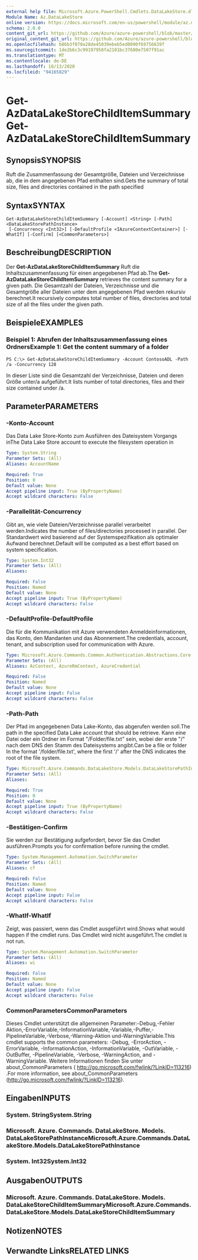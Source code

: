 ```yaml
---
external help file: Microsoft.Azure.PowerShell.Cmdlets.DataLakeStore.dll-Help.xml
Module Name: Az.DataLakeStore
online version: https://docs.microsoft.com/en-us/powershell/module/az.datalakestore/get-azdatalakestorechilditemsummary
schema: 2.0.0
content_git_url: https://github.com/Azure/azure-powershell/blob/master/src/DataLakeStore/DataLakeStore/help/Get-AzDataLakeStoreChildItemSummary.md
original_content_git_url: https://github.com/Azure/azure-powershell/blob/master/src/DataLakeStore/DataLakeStore/help/Get-AzDataLakeStoreChildItemSummary.md
ms.openlocfilehash: b86b3f070a28de45039ebeb5ed0090f69756639f
ms.sourcegitcommit: 1de2b6c3c99197958fa2101bc37680e7507f91ac
ms.translationtype: MT
ms.contentlocale: de-DE
ms.lasthandoff: 10/13/2020
ms.locfileid: "94165829"
---
```

# <span data-ttu-id="c2ac3-101">Get-AzDataLakeStoreChildItemSummary</span><span class="sxs-lookup"><span data-stu-id="c2ac3-101">Get-AzDataLakeStoreChildItemSummary</span></span>

## <span data-ttu-id="c2ac3-102">Synopsis</span><span class="sxs-lookup"><span data-stu-id="c2ac3-102">SYNOPSIS</span></span>
<span data-ttu-id="c2ac3-103">Ruft die Zusammenfassung der Gesamtgröße, Dateien und Verzeichnisse ab, die in dem angegebenen Pfad enthalten sind.</span><span class="sxs-lookup"><span data-stu-id="c2ac3-103">Gets the summary of total size, files and directories contained in the path specified</span></span>

## <span data-ttu-id="c2ac3-104">Syntax</span><span class="sxs-lookup"><span data-stu-id="c2ac3-104">SYNTAX</span></span>

```
Get-AzDataLakeStoreChildItemSummary [-Account] <String> [-Path] <DataLakeStorePathInstance>
 [-Concurrency <Int32>] [-DefaultProfile <IAzureContextContainer>] [-WhatIf] [-Confirm] [<CommonParameters>]
```

## <span data-ttu-id="c2ac3-105">Beschreibung</span><span class="sxs-lookup"><span data-stu-id="c2ac3-105">DESCRIPTION</span></span>
<span data-ttu-id="c2ac3-106">Der **Get-AzDataLakeStoreChildItemSummary** Ruft die Inhaltszusammenfassung für einen angegebenen Pfad ab.</span><span class="sxs-lookup"><span data-stu-id="c2ac3-106">The **Get-AzDataLakeStoreChildItemSummary** retrieves the content summary for a given path.</span></span> <span data-ttu-id="c2ac3-107">Die Gesamtzahl der Dateien, Verzeichnisse und die Gesamtgröße aller Dateien unter dem angegebenen Pfad werden rekursiv berechnet.</span><span class="sxs-lookup"><span data-stu-id="c2ac3-107">It recursively computes total number of files, directories and total size of all the files under the given path.</span></span>

## <span data-ttu-id="c2ac3-108">Beispiele</span><span class="sxs-lookup"><span data-stu-id="c2ac3-108">EXAMPLES</span></span>

### <span data-ttu-id="c2ac3-109">Beispiel 1: Abrufen der Inhaltszusammenfassung eines Ordners</span><span class="sxs-lookup"><span data-stu-id="c2ac3-109">Example 1: Get the content summary of a folder</span></span>
```
PS C:\> Get-AzDataLakeStoreChildItemSummary -Account ContosoADL -Path /a -Concurrency 128
```

<span data-ttu-id="c2ac3-110">In dieser Liste sind die Gesamtzahl der Verzeichnisse, Dateien und deren Größe unter/a aufgeführt.</span><span class="sxs-lookup"><span data-stu-id="c2ac3-110">It lists number of total directories, files and their size contained under /a.</span></span>

## <span data-ttu-id="c2ac3-111">Parameter</span><span class="sxs-lookup"><span data-stu-id="c2ac3-111">PARAMETERS</span></span>

### <span data-ttu-id="c2ac3-112">-Konto</span><span class="sxs-lookup"><span data-stu-id="c2ac3-112">-Account</span></span>
<span data-ttu-id="c2ac3-113">Das Data Lake Store-Konto zum Ausführen des Dateisystem Vorgangs in</span><span class="sxs-lookup"><span data-stu-id="c2ac3-113">The Data Lake Store account to execute the filesystem operation in</span></span>

```yaml
Type: System.String
Parameter Sets: (All)
Aliases: AccountName

Required: True
Position: 0
Default value: None
Accept pipeline input: True (ByPropertyName)
Accept wildcard characters: False
```

### <span data-ttu-id="c2ac3-114">-Parallelität</span><span class="sxs-lookup"><span data-stu-id="c2ac3-114">-Concurrency</span></span>
<span data-ttu-id="c2ac3-115">Gibt an, wie viele Dateien/Verzeichnisse parallel verarbeitet werden.</span><span class="sxs-lookup"><span data-stu-id="c2ac3-115">Indicates the number of files/directories processed in parallel.</span></span>
<span data-ttu-id="c2ac3-116">Der Standardwert wird basierend auf der Systemspezifikation als optimaler Aufwand berechnet.</span><span class="sxs-lookup"><span data-stu-id="c2ac3-116">Default will be computed as a best effort based on system specification.</span></span>

```yaml
Type: System.Int32
Parameter Sets: (All)
Aliases:

Required: False
Position: Named
Default value: None
Accept pipeline input: True (ByPropertyName)
Accept wildcard characters: False
```

### <span data-ttu-id="c2ac3-117">-DefaultProfile</span><span class="sxs-lookup"><span data-stu-id="c2ac3-117">-DefaultProfile</span></span>
<span data-ttu-id="c2ac3-118">Die für die Kommunikation mit Azure verwendeten Anmeldeinformationen, das Konto, den Mandanten und das Abonnement.</span><span class="sxs-lookup"><span data-stu-id="c2ac3-118">The credentials, account, tenant, and subscription used for communication with Azure.</span></span>

```yaml
Type: Microsoft.Azure.Commands.Common.Authentication.Abstractions.Core.IAzureContextContainer
Parameter Sets: (All)
Aliases: AzContext, AzureRmContext, AzureCredential

Required: False
Position: Named
Default value: None
Accept pipeline input: False
Accept wildcard characters: False
```

### <span data-ttu-id="c2ac3-119">-Path</span><span class="sxs-lookup"><span data-stu-id="c2ac3-119">-Path</span></span>
<span data-ttu-id="c2ac3-120">Der Pfad im angegebenen Data Lake-Konto, das abgerufen werden soll.</span><span class="sxs-lookup"><span data-stu-id="c2ac3-120">The path in the specified Data Lake account that should be retrieve.</span></span>
<span data-ttu-id="c2ac3-121">Kann eine Datei oder ein Ordner im Format "/Folder/file.txt" sein, wobei der erste "/" nach dem DNS den Stamm des Dateisystems angibt.</span><span class="sxs-lookup"><span data-stu-id="c2ac3-121">Can be a file or folder In the format '/folder/file.txt', where the first '/' after the DNS indicates the root of the file system.</span></span>

```yaml
Type: Microsoft.Azure.Commands.DataLakeStore.Models.DataLakeStorePathInstance
Parameter Sets: (All)
Aliases:

Required: True
Position: 0
Default value: None
Accept pipeline input: True (ByPropertyName)
Accept wildcard characters: False
```

### <span data-ttu-id="c2ac3-122">-Bestätigen</span><span class="sxs-lookup"><span data-stu-id="c2ac3-122">-Confirm</span></span>
<span data-ttu-id="c2ac3-123">Sie werden zur Bestätigung aufgefordert, bevor Sie das Cmdlet ausführen.</span><span class="sxs-lookup"><span data-stu-id="c2ac3-123">Prompts you for confirmation before running the cmdlet.</span></span>

```yaml
Type: System.Management.Automation.SwitchParameter
Parameter Sets: (All)
Aliases: cf

Required: False
Position: Named
Default value: None
Accept pipeline input: False
Accept wildcard characters: False
```

### <span data-ttu-id="c2ac3-124">-WhatIf</span><span class="sxs-lookup"><span data-stu-id="c2ac3-124">-WhatIf</span></span>
<span data-ttu-id="c2ac3-125">Zeigt, was passiert, wenn das Cmdlet ausgeführt wird.</span><span class="sxs-lookup"><span data-stu-id="c2ac3-125">Shows what would happen if the cmdlet runs.</span></span>
<span data-ttu-id="c2ac3-126">Das Cmdlet wird nicht ausgeführt.</span><span class="sxs-lookup"><span data-stu-id="c2ac3-126">The cmdlet is not run.</span></span>

```yaml
Type: System.Management.Automation.SwitchParameter
Parameter Sets: (All)
Aliases: wi

Required: False
Position: Named
Default value: None
Accept pipeline input: False
Accept wildcard characters: False
```

### <span data-ttu-id="c2ac3-127">CommonParameters</span><span class="sxs-lookup"><span data-stu-id="c2ac3-127">CommonParameters</span></span>
<span data-ttu-id="c2ac3-128">Dieses Cmdlet unterstützt die allgemeinen Parameter:-Debug,-Fehler Aktion,-ErrorVariable,-InformationVariable,-Variable,-Puffer,-PipelineVariable,-Verbose,-Warning-Aktion und-WarningVariable.</span><span class="sxs-lookup"><span data-stu-id="c2ac3-128">This cmdlet supports the common parameters: -Debug, -ErrorAction, -ErrorVariable, -InformationAction, -InformationVariable, -OutVariable, -OutBuffer, -PipelineVariable, -Verbose, -WarningAction, and -WarningVariable.</span></span> <span data-ttu-id="c2ac3-129">Weitere Informationen finden Sie unter about_CommonParameters ( http://go.microsoft.com/fwlink/?LinkID=113216) .</span><span class="sxs-lookup"><span data-stu-id="c2ac3-129">For more information, see about_CommonParameters (http://go.microsoft.com/fwlink/?LinkID=113216).</span></span>

## <span data-ttu-id="c2ac3-130">Eingaben</span><span class="sxs-lookup"><span data-stu-id="c2ac3-130">INPUTS</span></span>

### <span data-ttu-id="c2ac3-131">System. String</span><span class="sxs-lookup"><span data-stu-id="c2ac3-131">System.String</span></span>

### <span data-ttu-id="c2ac3-132">Microsoft. Azure. Commands. DataLakeStore. Models. DataLakeStorePathInstance</span><span class="sxs-lookup"><span data-stu-id="c2ac3-132">Microsoft.Azure.Commands.DataLakeStore.Models.DataLakeStorePathInstance</span></span>

### <span data-ttu-id="c2ac3-133">System. Int32</span><span class="sxs-lookup"><span data-stu-id="c2ac3-133">System.Int32</span></span>

## <span data-ttu-id="c2ac3-134">Ausgaben</span><span class="sxs-lookup"><span data-stu-id="c2ac3-134">OUTPUTS</span></span>

### <span data-ttu-id="c2ac3-135">Microsoft. Azure. Commands. DataLakeStore. Models. DataLakeStoreChildItemSummary</span><span class="sxs-lookup"><span data-stu-id="c2ac3-135">Microsoft.Azure.Commands.DataLakeStore.Models.DataLakeStoreChildItemSummary</span></span>

## <span data-ttu-id="c2ac3-136">Notizen</span><span class="sxs-lookup"><span data-stu-id="c2ac3-136">NOTES</span></span>

## <span data-ttu-id="c2ac3-137">Verwandte Links</span><span class="sxs-lookup"><span data-stu-id="c2ac3-137">RELATED LINKS</span></span>
